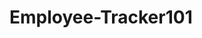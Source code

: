 # Employee-Tracker101

<!-- bonus Application allows users to update employee managers (2 points).


Application allows users to view employees by manager (2 points).


Application allows users to view employees by department (2 points).


Application allows users to delete departments, roles, and employees (2 points for each).


Application allows users to view the total utilized budget of a department—in other words, the combined salaries of all employees in that department (8 points). -->